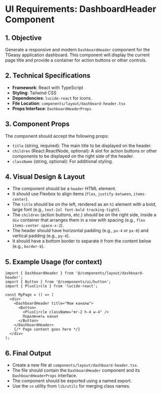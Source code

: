 # UI Requirements: DashboardHeader Component

## 1. Objective

Generate a responsive and modern `DashboardHeader` component for the TGeasy application dashboard. This component will display the current page title and provide a container for action buttons or other controls.

## 2. Technical Specifications

- **Framework**: React with TypeScript
- **Styling**: Tailwind CSS
- **Dependencies**: `lucide-react` for icons.
- **File Location**: `components/layout/dashboard-header.tsx`
- **Props Interface**: `DashboardHeaderProps`

## 3. Component Props

The component should accept the following props:

- `title` (string, required): The main title to be displayed on the header.
- `children` (React.ReactNode, optional): A slot for action buttons or other components to be displayed on the right side of the header.
- `className` (string, optional): For additional styling.

## 4. Visual Design & Layout

- The component should be a `header` HTML element.
- It should use Flexbox to align items (`flex`, `justify-between`, `items-center`).
- The `title` should be on the left, rendered as an `h1` element with a bold, large font (e.g., `text-2xl font-bold tracking-tight`).
- The `children` (action buttons, etc.) should be on the right side, inside a `div` container that arranges them in a row with spacing (e.g., `flex items-center space-x-2`).
- The header should have horizontal padding (e.g., `px-4` or `px-6`) and vertical padding (e.g., `py-4`).
- It should have a bottom border to separate it from the content below (e.g., `border-b`).

## 5. Example Usage (for context)

```tsx
import { DashboardHeader } from '@/components/layout/dashboard-header';
import { Button } from '@/components/ui/button';
import { PlusCircle } from 'lucide-react';

const MyPage = () => (
  <div>
    <DashboardHeader title="Мои каналы">
      <Button>
        <PlusCircle className="mr-2 h-4 w-4" />
        Подключить канал
      </Button>
    </DashboardHeader>
    {/* Page content goes here */}
  </div>
);
```

## 6. Final Output

- Create a new file at `components/layout/dashboard-header.tsx`.
- The file should contain the `DashboardHeader` component and its `DashboardHeaderProps` interface.
- The component should be exported using a named export.
- Use the `cn` utility from `lib/utils` for merging class names. 